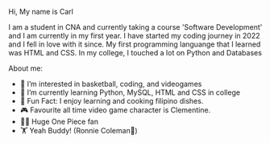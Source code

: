 Hi, My name is Carl

I am a student in CNA and currently taking a course 'Software Development' and I am currently in my first year. I have started my coding journey in 2022 and I fell in love with it since.
My first programming languange that I learned was HTML and CSS. In my college, I touched a lot on Python and Databases 

About me:
- 👀 I’m interested in basketball, coding, and videogames
- 🌱 I’m currently learning Python, MySQL, HTML and CSS in college
- 🍳 Fun Fact: I enjoy learning and cooking filipino dishes.
- 🎮 Favourite all time video game character is Clementine.
- 🏴‍☠️ Huge One Piece fan
- 🏋️ Yeah Buddy! (Ronnie Coleman👑)
<!---
WCARL12/WCARL12 is a ✨ special ✨ repository because its `README.md` (this file) appears on your GitHub profile.
You can click the Preview link to take a look at your changes.
--->

